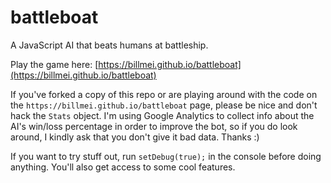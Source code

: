 battleboat
==========

A JavaScript AI that beats humans at battleship.

Play the game here: [https://billmei.github.io/battleboat](https://billmei.github.io/battleboat)

If you've forked a copy of this repo or are playing around with the code on the `https://billmei.github.io/battleboat` page, please be nice and don't hack the `Stats` object. I'm using Google Analytics to collect info about the AI's win/loss percentage in order to improve the bot, so if you do look around, I kindly ask that you don't give it bad data. Thanks :)

If you want to try stuff out, run `setDebug(true);` in the console before doing anything. You'll also get access to some cool features.
